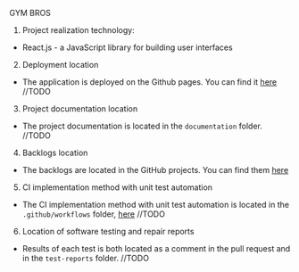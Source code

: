 <!-- • plik readme.md wraz z informacjami o:
i. technologii realizacji projektu,
ii. miejscu wdrożenia oprogramowania lub sposobie uruchamiania,
iii. lokalizacji (folder) dokumentacji projektowej,
iv. lokalizacji backlog’ów,
v. sposobie realizacji CI wraz z automatyzacją testów jednostkowych,
vi. lokalizacji raportów z procedury testowania i naprawiania oprogramowania -->

GYM BROS

1. Project realization technology:

-   React.js - a JavaScript library for building user interfaces

2. Deployment location

-   The application is deployed on the Github pages. You can find it [here]() //TODO

3. Project documentation location

-   The project documentation is located in the `documentation` folder. //TODO

4. Backlogs location

-   The backlogs are located in the GitHub projects. You can find them [here](https://github.com/orgs/IIS-ZPI/projects/20/views/1)

5. CI implementation method with unit test automation

-   The CI implementation method with unit test automation is located in the `.github/workflows` folder, [here](https://github.com/IIS-ZPI/ZPI2023_IO1_GYM_BROS/tree/develop/.github/workflows) //TODO

6. Location of software testing and repair reports

-   Results of each test is both located as a comment in the pull request and in the `test-reports` folder. //TODO
